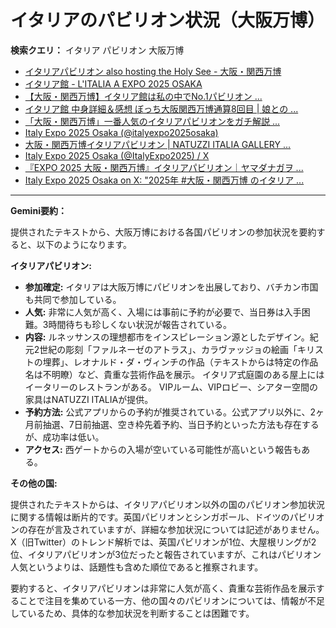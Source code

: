 # イタリアのパビリオン状況（大阪万博）

**検索クエリ：** イタリア パビリオン 大阪万博

- [イタリアパビリオン also hosting the Holy See - 大阪・関西万博](https://www.expo2025.or.jp/official-participant/italy/)
- [イタリア館 - L'ITALIA A EXPO 2025 OSAKA](https://www.italyexpo2025osaka.it/ja/itariaguan)
- [【大阪・関西万博】イタリア館は私の中でNo.1パビリオン ...](https://yukonosuke.com/entry/osaka_banpaku_italy)
- [イタリア館 中身詳細＆感想 ぼっち大阪関西万博通算8回目 | 娘との ...](https://ameblo.jp/wakochi0316/entry-12905719318.html)
- [「大阪・関西万博」一番人気のイタリアパビリオンをガチ解説 ...](https://lovewalker.jp/elem/000/004/268/4268276/)
- [Italy Expo 2025 Osaka (@italyexpo2025osaka)](https://www.instagram.com/italyexpo2025osaka/?hl=ja)
- [大阪・関西万博イタリアパビリオン | NATUZZI ITALIA GALLERY ...](https://www.natuzzi-italia.jp/topics/%E5%A4%A7%E9%98%AA%E3%83%BB%E9%96%A2%E8%A5%BF%E4%B8%87%E5%8D%9A%E3%82%A4%E3%82%BF%E3%83%AA%E3%82%A2%E3%83%91%E3%83%93%E3%83%AA%E3%82%AA%E3%83%B3/)
- [Italy Expo 2025 Osaka (@ItalyExpo2025) / X](https://x.com/italyexpo2025?lang=ja)
- [『EXPO 2025 大阪・関西万博』イタリアパビリオン｜ヤマダナガヲ ...](https://note.com/yamada_tourist/n/n8e18f9e7de68)
- [Italy Expo 2025 Osaka on X: "2025年 #大阪・関西万博 のイタリア ...](https://x.com/ItalyExpo2025/status/1804816670034440387)


---

**Gemini要約：**

提供されたテキストから、大阪万博における各国パビリオンの参加状況を要約すると、以下のようになります。

**イタリアパビリオン:**

* **参加確定:** イタリアは大阪万博にパビリオンを出展しており、バチカン市国も共同で参加している。
* **人気:**  非常に人気が高く、入場には事前に予約が必要で、当日券は入手困難。3時間待ちも珍しくない状況が報告されている。
* **内容:**  ルネッサンスの理想都市をインスピレーション源としたデザイン。紀元2世紀の彫刻「ファルネーゼのアトラス」、カラヴァッジョの絵画「キリストの埋葬」、レオナルド・ダ・ヴィンチの作品（テキストからは特定の作品名は不明瞭）など、貴重な芸術作品を展示。  イタリア式庭園のある屋上にはイータリーのレストランがある。  VIPルーム、VIPロビー、シアター空間の家具はNATUZZI ITALIAが提供。
* **予約方法:** 公式アプリからの予約が推奨されている。公式アプリ以外に、2ヶ月前抽選、7日前抽選、空き枠先着予約、当日予約といった方法も存在するが、成功率は低い。
* **アクセス:** 西ゲートからの入場が空いている可能性が高いという報告もある。

**その他の国:**

提供されたテキストからは、イタリアパビリオン以外の国のパビリオン参加状況に関する情報は断片的です。英国パビリオンとシンガポール、ドイツのパビリオンの存在が言及されていますが、詳細な参加状況については記述がありません。  X（旧Twitter）のトレンド解析では、英国パビリオンが1位、大屋根リングが2位、イタリアパビリオンが3位だったと報告されていますが、これはパビリオン人気というよりは、話題性も含めた順位であると推察されます。


要約すると、イタリアパビリオンは非常に人気が高く、貴重な芸術作品を展示することで注目を集めている一方、他の国々のパビリオンについては、情報が不足しているため、具体的な参加状況を判断することは困難です。

